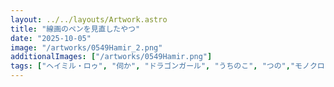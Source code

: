 ```yaml
---
layout: ../../layouts/Artwork.astro
title: "線画のペンを見直したやつ"
date: "2025-10-05"
image: "/artworks/0549Hamir_2.png"
additionalImages: ["/artworks/0549Hamir.png"]
tags: ["ヘイミル・ロゥ", "伺か", "ドラゴンガール", "うちのこ", "つの","モノクロ","お気に入り"]
---
```


